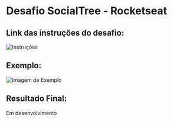 # Desafio SocialTree - Rocketseat

## Link das instruções do desafio:

![Instruções](https://efficient-sloth-d85.notion.site/Desafio-Social-Tree-a4008e467a3248c4b05c97cf78aea44f)

## Exemplo:
![Imagem de Exemplo](https://efficient-sloth-d85.notion.site/image/https%3A%2F%2Fs3-us-west-2.amazonaws.com%2Fsecure.notion-static.com%2F152cec1f-b8ad-4b3a-9520-e1fbd5433a32%2FMacBook_Pro_16_inch.png?id=fab245df-3678-4f46-99be-a21c450ae1f3&table=block&spaceId=08f749ff-d06d-49a8-a488-9846e081b224&width=2000&userId=&cache=v2)


## Resultado Final:

Em desenvolvimento